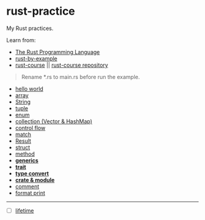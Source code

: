 # rust-practice

My Rust practices.

Learn from:

- [The Rust Programming Language](https://rustwiki.org/zh-CN/book/)
- [rust-by-example](https://rustwiki.org/zh-CN/rust-by-example/)
- [rust-course](https://course.rs/) || [rust-course repository](https://github.com/sunface/rust-course)

> Rename *.rs to main.rs before run the example.

- [hello world](./hello-world/src/main.rs)
- [array](./arr_/src/main.rs)
- [String](./string/src/main.rs)
- [tuple](./tuple/src/main.rs)
- [enum](./enum_/src/main.rs)
- [collection (Vector & HashMap)](./collection/src)
- [control flow](./control/src/main.rs)
- [match](./match_/src/main.rs)
- [Result](./res_/src/main.rs)
- [struct](./struct_/src/main.rs)
- [method](./method/src/main.rs)
- [**generics**](./generics/src/main.rs)
- [**trait**](./trait_/src)
- [**type convert**](./type_convert/src/main.rs)
- [**crate & module**](./crate_module)
- [comment](./comment.md)
- [format print](./format-print.md)

---

- [ ] [lifetime](./lifetime.md)
